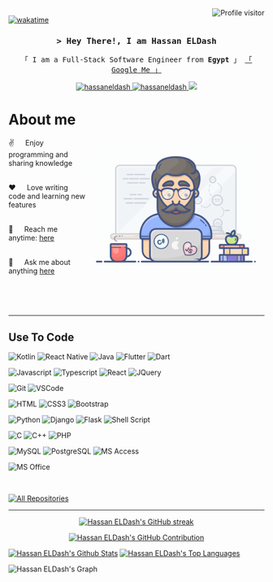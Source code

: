 <a href="https://komarev.com/ghpvc/?username=hassaneldash">
  <img align="right" src="https://komarev.com/ghpvc/?username=hassaneldash&label=Visitors&color=0e75b6&style=flat" alt="Profile visitor" />
</a>


[![wakatime](https://wakatime.com/badge/user/018d0815-72c4-4cbd-813f-ae04bae75ceb.svg)](https://wakatime.com/@hassaneldash)

<!-- Intro  -->
<h3 align="center">
        <samp>&gt; Hey There!, I am
                <b>Hassan ELDash</b>
        </samp>
</h3>
<p align="center"> 
  <samp>
    「 I am a Full-Stack Software Engineer from <b>Egypt</b> 」
    <a href="https://www.google.com/search?q=Hassan+ELDash">「 Google Me 」</a> <br/>
  </samp>
</p>

<p align="center">
 <a href="https://linkedin.com/in/hassaneldash" target="_blank">
  <img src="https://img.shields.io/badge/LinkedIn-0077B5?style=for-the-badge&logo=linkedin&logoColor=white" alt="hassaneldash"/>
 </a>
 <a href="https://t.me/hassaneldash" target="_blank">
  <img src="https://img.shields.io/badge/Telegram-2CA5E0?style=for-the-badge&logo=telegram&logoColor=white" alt="hassaneldash"  />
  </a> 
 <a href="https://twitter.com/Hassan_ELDash" target="_blank">
  <img src="https://img.shields.io/badge/Twitter-1DA1F2?style=for-the-badge&logo=twitter&logoColor=white" />
 </a>
</p>

<!-- About Section -->
 # About me
<p>
 <img align="right" width="350" src="/assets/programmer.gif" alt="Coding gif" />
 ✌️ &emsp; Enjoy programming and sharing knowledge <br/><br/>
  
 ❤️ &emsp; Love writing code and learning new features<br/><br/>
  
 📧 &emsp; Reach me anytime: [here](https://t.me/hassaneldash)<br/><br/>
  
 💬 &emsp; Ask me about anything [here](https://github.com/hassaneldash/hassaneldash/issues)
</p>
<br/>
<br/>
<br/>
<hr/>

## Use To Code

![Kotlin](https://img.shields.io/badge/Kotlin-0095D5?style=for-the-badge&labelColor=black&logo=Kotlin&logoColor=0095D5)
![React Native](https://img.shields.io/badge/React_Native-20232A?style=for-the-badge&labelColor=black&logo=react&logoColor=20232A)
![Java](https://img.shields.io/badge/Java-ED8B00?style=for-the-badge&labelColor=black&logo=Java&logoColor=ED8B00)
![Flutter](https://img.shields.io/badge/Flutter-02569B?style=for-the-badge&labelColor=black&logo=Flutter&logoColor=02569B)
![Dart](https://img.shields.io/badge/Dart-0175C2?style=for-the-badge&labelColor=black&logo=Dart&logoColor=0175C2)

![Javascript](https://img.shields.io/badge/Javascript-F0DB4F?style=for-the-badge&labelColor=black&logo=javascript&logoColor=F0DB4F)
![Typescript](https://img.shields.io/badge/Typescript-007acc?style=for-the-badge&labelColor=black&logo=typescript&logoColor=007acc)
![React](https://img.shields.io/badge/-React-61DBFB?style=for-the-badge&labelColor=black&k&logo=react&logoColor=61DBFB)
![JQuery](https://img.shields.io/badge/jQuery-0769AD?style=for-the-badge&labelColor=black&logo=jQuery&logoColor=0769AD)

![Git](https://img.shields.io/badge/Git-F05032?style=for-the-badge&labelColor=black&logo=git&logoColor=F05032)
![VSCode](https://img.shields.io/badge/Visual_Studio-0078d7?style=for-the-badge&labelColor=black&logo=visual%20studio&logoColor=0078d7)

![HTML](https://img.shields.io/badge/HTML5-E34F26?style=for-the-badge&labelColor=black&logo=html5&logoColor=E34F26)
![CSS3](https://img.shields.io/badge/CSS3-1572B6?style=for-the-badge&labelColor=black&logo=css3&logoColor=1572B6)
![Bootstrap](https://img.shields.io/badge/Bootstrap-563D7C?style=for-the-badge&labelColor=black&logo=bootstrap&logoColor=563D7C)


![Python](https://img.shields.io/badge/python-14354C?style=for-the-badge&labelColor=black&logo=python&logoColor=14354C)
![Django](https://img.shields.io/badge/Django-092E20?style=for-the-badge&labelColor=black&logo=Django&logoColor=092E20)
![Flask](https://img.shields.io/badge/Flask-000000?style=for-the-badge&labelColor=black&logo=Flask&logoColor=000000)
![Shell Script](https://img.shields.io/badge/Shell_Script-121011?style=for-the-badge&labelColor=black&logo=Shell_Script&logoColor=121011)


![C](https://img.shields.io/badge/C-00599C?style=for-the-badge&labelColor=black&logo=C&logoColor=00599C)
![C++](https://img.shields.io/badge/C%2B%2B-00599C?style=for-the-badge&labelColor=black&logo=C%2B%2B&logoColor=00599C)
![PHP](https://img.shields.io/badge/PHP-777BB4?style=for-the-badge&labelColor=black&logo=PHP&logoColor=777BB4)




![MySQL](https://img.shields.io/badge/MySQL-00000F?style=for-the-badge&labelColor=black&logo=MySQL&logoColor=00000F)
![PostgreSQL](https://img.shields.io/badge/PostgreSQL-316192?style=for-the-badge&labelColor=black&logo=PostgreSQL&logoColor=316192)
![MS Access](https://img.shields.io/badge/python-14354C?style=for-the-badge&labelColor=black&logo=git&logoColor=14354C)

![MS Office](https://img.shields.io/badge/Microsoft_Office-D83B01?style=for-the-badge&labelColor=black&logo=Microsoft_Office&logoColor=D83B01)

<!-- ![MS Excel](https://img.shields.io/badge/Microsoft_Excel-217346?style=for-the-badge&labelColor=black&logo=Microsoft_Excel&logoColor=217346)
![MS PowerPoint](https://img.shields.io/badge/Microsoft_PowerPoint-B7472A?style=for-the-badge&labelColor=black&logo=Microsoft_PowerPoint&logoColor=B7472A)
![MS Word](https://img.shields.io/badge/Microsoft_Word-2B579A?style=for-the-badge&labelColor=black&logo=Microsoft_Word&logoColor=2B579A) -->



<br/>
<p align="left">
  <a href="https://github.com/hassaneldash?tab=repositories" target="_blank"><img alt="All Repositories" title="All Repositories" src="https://img.shields.io/badge/-All%20Repos-2962FF?style=for-the-badge&logo=koding&logoColor=white"/></a>
</p>
<hr/>
<p align="center">
  <a href="https://github.com/hassaneldash">
    <img src="https://github-readme-streak-stats.herokuapp.com/?user=hassaneldash&theme=radical&border=7F3FBF&background=0D1117" alt="Hassan ELDash's GitHub streak"/>
  </a>
</p>
<p align="center">
  <a href="https://github.com/hassaneldash">
    <img src="https://github-profile-summary-cards.vercel.app/api/cards/profile-details?username=hassaneldash&theme=radical" alt="Hassan ELDash's GitHub Contribution"/>
  </a>
</p>
<a> 
    <a href="https://github.com/hassaneldash"><img alt="Hassan ELDash's Github Stats" src="https://denvercoder1-github-readme-stats.vercel.app/api?username=hassaneldash&show_icons=true&count_private=true&theme=react&border_color=7F3FBF&bg_color=0D1117&title_color=F85D7F&icon_color=F8D866" height="192px" width="49.5%"/></a>
  <a href="https://github.com/hassaneldash"><img alt="Hassan ELDash's Top Languages" src="https://denvercoder1-github-readme-stats.vercel.app/api/top-langs/?username=hassaneldash&langs_count=8&layout=compact&theme=react&border_color=7F3FBF&bg_color=0D1117&title_color=F85D7F&icon_color=F8D866" height="192px" width="49.5%"/></a>
  <br/>
</a>

![Hassan ELDash's Graph](https://github-readme-activity-graph.vercel.app/graph?username=hassaneldash&custom_title=Hassan%20ELDash%27s%20GitHub%20Activity%20Graph&bg_color=0D1117&color=7F3FBF&line=7F3FBF&point=7F3FBF&area_color=FFFFFF&title_color=FFFFFF&area=true)

